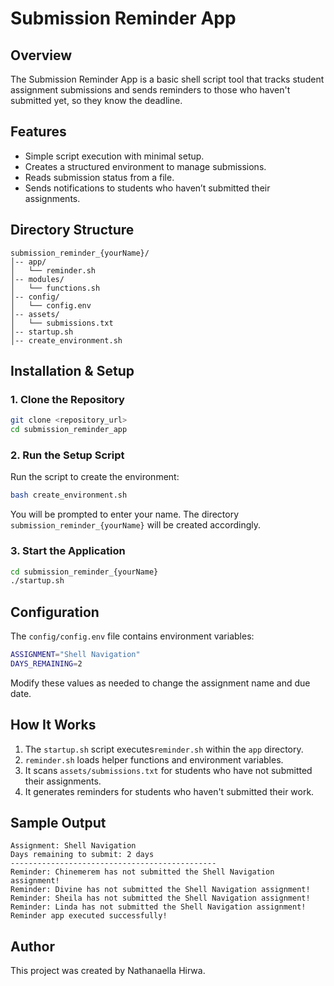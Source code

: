 # Submission Reminder App

## Overview
The Submission Reminder App is a basic shell script tool that tracks student assignment submissions and sends reminders to those who haven't submitted yet, so they know the deadline.

## Features
- Simple script execution with minimal setup.
- Creates a structured environment to manage submissions.
- Reads submission status from a file.
- Sends notifications to students who haven’t submitted their assignments.

## Directory Structure
```
submission_reminder_{yourName}/
│-- app/
│   └── reminder.sh
│-- modules/
│   └── functions.sh
│-- config/
│   └── config.env
│-- assets/
│   └── submissions.txt
│-- startup.sh
│-- create_environment.sh
```

## Installation & Setup
### 1. Clone the Repository
```sh
git clone <repository_url>
cd submission_reminder_app
```

### 2. Run the Setup Script
Run the script to create the environment:
```sh
bash create_environment.sh
```
You will be prompted to enter your name. The directory `submission_reminder_{yourName}` will be created accordingly.

### 3. Start the Application
```sh
cd submission_reminder_{yourName}
./startup.sh
```

## Configuration
The `config/config.env` file contains environment variables:
```sh
ASSIGNMENT="Shell Navigation"
DAYS_REMAINING=2
```
Modify these values as needed to change the assignment name and due date.

## How It Works
1. The `startup.sh` script executes`reminder.sh` within the `app` directory.
2. `reminder.sh` loads helper functions and environment variables.
3. It scans `assets/submissions.txt` for students who have not submitted their assignments.
4. It generates reminders for students who haven't submitted their work.

## Sample Output
```
Assignment: Shell Navigation
Days remaining to submit: 2 days
----------------------------------------------
Reminder: Chinemerem has not submitted the Shell Navigation assignment!
Reminder: Divine has not submitted the Shell Navigation assignment!
Reminder: Sheila has not submitted the Shell Navigation assignment!
Reminder: Linda has not submitted the Shell Navigation assignment!
Reminder app executed successfully!
```

## Author
This project was created by Nathanaella Hirwa.

